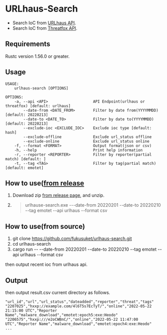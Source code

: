 # URLhaus-Search
- Search IoC from [URLhaus API](https://urlhaus-api.abuse.ch/#taginfo).
- Search IoC from [Threatfox API](https://threatfox.abuse.ch/api/#taginfo).


## Requirements

Rustc version 1.56.0 or greater.

## Usage

```
USAGE:
    urlhaus-search [OPTIONS]

OPTIONS:
    -a, --api <API>                    API Endpoint(urlhaus or threatfox) [default: urlhaus]
        --date-from <DATE_FROM>        Filter by date from(YYYYMMDD) [default: 20220213]
        --date-to <DATE_TO>            Filter by date to(YYYYMMDD) [default: 20220213]
        --exclude-ioc <EXCLUDE_IOC>    Exclude ioc type [default: hash]
        --exclude-offline              Exclude url_status offline
        --exclude-online               Exclude url_status online
    -f, --format <FORMAT>              Output format(json or csv)
    -h, --help                         Print help information
    -r, --reporter <REPORTER>          Filter by reporter(partial match) [default: ]
    -t, --tag <TAG>                    Filter by tag(partial match) [default: emotet]
```

## How to use([from release](https://github.com/fukusuket/urlhaus-search/releases)
1. Download zip [from release page](https://github.com/fukusuket/urlhaus-search/releases), and unzip.
2. >urlhause-search.exe ---date-from 20220201 --date-to 20220210 --tag emotet --api urlhaus --format csv

## How to use(from source)

1. git clone https://github.com/fukusuket/urlhaus-search.git
2. cd urlhaus-search
3. cargo run -- --date-from 20220201 --date-to 20220210 --tag emotet --api urlhaus --format csv

then output recent ioc from urlhaus api.

## Output
then output result.csv current directory as follows.
```
"url_id","url","url_status","dateadded","reporter","threat","tags"
"2207025","hxxp://example.com/4l6T5s7EcTyT/","online","2022-05-22 21:15:00 UTC","Reporter Name","malware_download","emotet:epoch5:exe:Heodo"
"2206575","hxxp:///e2oCWBnC/","online","2022-05-22 11:47:00 UTC","Reporter Name","malware_download","emotet:epoch4:exe:Heodo"
...
```
